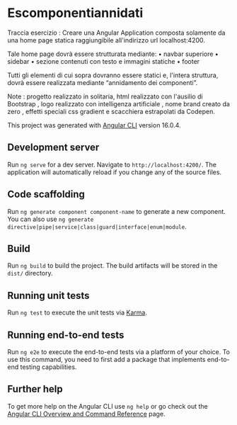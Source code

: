 # Escomponentiannidati

Traccia esercizio : Creare una Angular Application composta solamente da una home page statica raggiungibile all'indirizzo url localhost:4200.

Tale home page dovrà essere strutturata mediante:
• navbar superiore
• sidebar
• sezione contenuti con testo e immagini statiche
• footer

Tutti gli elementi di cui sopra dovranno essere statici e, l'intera struttura, dovrà essere
realizzata mediante “annidamento dei componenti”.

Note : progetto realizzato in solitaria, html realizzato con l'ausilio di Bootstrap , logo realizzato con intelligenza artificiale , nome brand creato da zero , effetti speciali css gradient e scacchiera estrapolati da Codepen.

This project was generated with [Angular CLI](https://github.com/angular/angular-cli) version 16.0.4.

## Development server

Run `ng serve` for a dev server. Navigate to `http://localhost:4200/`. The application will automatically reload if you change any of the source files.

## Code scaffolding

Run `ng generate component component-name` to generate a new component. You can also use `ng generate directive|pipe|service|class|guard|interface|enum|module`.

## Build

Run `ng build` to build the project. The build artifacts will be stored in the `dist/` directory.

## Running unit tests

Run `ng test` to execute the unit tests via [Karma](https://karma-runner.github.io).

## Running end-to-end tests

Run `ng e2e` to execute the end-to-end tests via a platform of your choice. To use this command, you need to first add a package that implements end-to-end testing capabilities.

## Further help

To get more help on the Angular CLI use `ng help` or go check out the [Angular CLI Overview and Command Reference](https://angular.io/cli) page.
